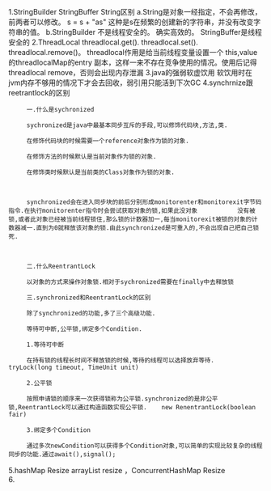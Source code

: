 1.StringBuilder StringBuffer String区别
   a.String是对象一经指定，不会再修改，前两者可以修改。  s = s + "as" 这种是s在频繁的创建新的字符串，并没有改变字符串的值。
   b.StringBuilder 不是线程安全的。 确实高效的。 StringBuffer是线程安全的
2.ThreadLocal
   threadlocal.get(). threadlocal.set(). threadlocal.remove()。 threadlocal作用是给当前线程变量设置一个 this,value的threadlocalMap的entry
   副本，这样一来不存在竞争使用的情况。使用后记得threadlocal remove，否则会出现内存泄漏
3.java的强弱软虚饮用
   软饮用时在jvm内存不够用的情况下才会去回收，弱引用只能活到下次GC
4.synchrnize跟reetrantlock的区别
   
         一.什么是sychronized

         sychronized是java中最基本同步互斥的手段,可以修饰代码块,方法,类.

         在修饰代码块的时候需要一个reference对象作为锁的对象.

         在修饰方法的时候默认是当前对象作为锁的对象.

         在修饰类时候默认是当前类的Class对象作为锁的对象.



         synchronized会在进入同步块的前后分别形成monitorenter和monitorexit字节码指令.在执行monitorenter指令时会尝试获取对象的锁,如果此没对象           没有被锁,或者此对象已经被当前线程锁住,那么锁的计数器加一,每当monitorexit被锁的对象的计数器减一.直到为0就释放该对象的锁.由此synchronized是可重入的,不会出现自己把自己锁死.



         二.什么ReentrantLock

         以对象的方式来操作对象锁.相对于sychronized需要在finally中去释放锁 

         三.synchronized和ReentrantLock的区别

         除了synchronized的功能,多了三个高级功能.

         等待可中断,公平锁,绑定多个Condition.

         1.等待可中断

         在持有锁的线程长时间不释放锁的时候,等待的线程可以选择放弃等待.   tryLock(long timeout, TimeUnit unit)

         2.公平锁

         按照申请锁的顺序来一次获得锁称为公平锁.synchronized的是非公平锁,ReentrantLock可以通过构造函数实现公平锁.    new RenentrantLock(boolean fair)

         3.绑定多个Condition

         通过多次newCondition可以获得多个Condition对象,可以简单的实现比较复杂的线程同步的功能.通过await(),signal();
 5.hashMap Resize arrayList resize ，ConcurrentHashMap Resize     
 6.      
 

